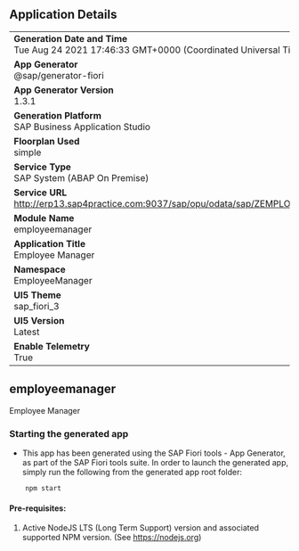## Application Details
|               |
| ------------- |
|**Generation Date and Time**<br>Tue Aug 24 2021 17:46:33 GMT+0000 (Coordinated Universal Time)|
|**App Generator**<br>@sap/generator-fiori|
|**App Generator Version**<br>1.3.1|
|**Generation Platform**<br>SAP Business Application Studio|
|**Floorplan Used**<br>simple|
|**Service Type**<br>SAP System (ABAP On Premise)|
|**Service URL**<br>http://erp13.sap4practice.com:9037/sap/opu/odata/sap/ZEMPLOYEES_SRV
|**Module Name**<br>employeemanager|
|**Application Title**<br>Employee Manager|
|**Namespace**<br>EmployeeManager|
|**UI5 Theme**<br>sap_fiori_3|
|**UI5 Version**<br>Latest|
|**Enable Telemetry**<br>True|

## employeemanager

Employee Manager

### Starting the generated app

-   This app has been generated using the SAP Fiori tools - App Generator, as part of the SAP Fiori tools suite.  In order to launch the generated app, simply run the following from the generated app root folder:

```
    npm start
```

#### Pre-requisites:

1. Active NodeJS LTS (Long Term Support) version and associated supported NPM version.  (See https://nodejs.org)


